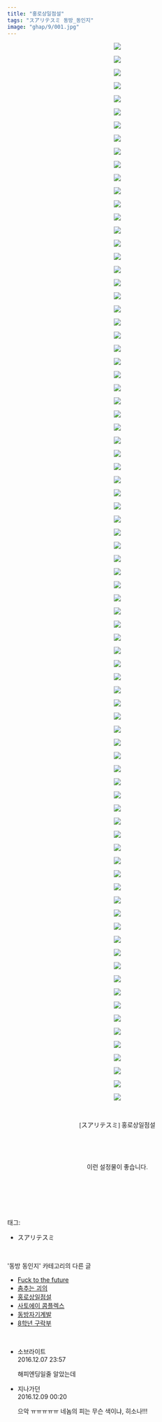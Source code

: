```yaml
---
title: "홍로상일점설"
tags: "スアリテスミ 동방_동인지"
image: "ghap/9/001.jpg"
---
```

<div class="article">
<p style="text-align: center; clear: none; float: none;"><img src="{{ site.nasurl }}/ghap/9/001.jpg"/></p>
<p style="text-align: center; clear: none; float: none;"><img src="{{ site.nasurl }}/ghap/9/002.jpg"/></p>
<p style="text-align: center; clear: none; float: none;"><img src="{{ site.nasurl }}/ghap/9/003.jpg"/></p>
<p style="text-align: center; clear: none; float: none;"><img src="{{ site.nasurl }}/ghap/9/004.jpg"/></p>
<p style="text-align: center; clear: none; float: none;"><img src="{{ site.nasurl }}/ghap/9/005.jpg"/></p>
<p style="text-align: center; clear: none; float: none;"><img src="{{ site.nasurl }}/ghap/9/006.jpg"/></p>
<p style="text-align: center; clear: none; float: none;"><img src="{{ site.nasurl }}/ghap/9/007.jpg"/></p>
<p style="text-align: center; clear: none; float: none;"><img src="{{ site.nasurl }}/ghap/9/008.jpg"/></p>
<p style="text-align: center; clear: none; float: none;"><img src="{{ site.nasurl }}/ghap/9/009.jpg"/></p>
<p style="text-align: center; clear: none; float: none;"><img src="{{ site.nasurl }}/ghap/9/010.jpg"/></p>
<p style="text-align: center; clear: none; float: none;"><img src="{{ site.nasurl }}/ghap/9/011.jpg"/></p>
<p style="text-align: center; clear: none; float: none;"><img src="{{ site.nasurl }}/ghap/9/012.jpg"/></p>
<p style="text-align: center; clear: none; float: none;"><img src="{{ site.nasurl }}/ghap/9/013.jpg"/></p>
<p style="text-align: center; clear: none; float: none;"><img src="{{ site.nasurl }}/ghap/9/014.jpg"/></p>
<p style="text-align: center; clear: none; float: none;"><img src="{{ site.nasurl }}/ghap/9/015.jpg"/></p>
<p style="text-align: center; clear: none; float: none;"><img src="{{ site.nasurl }}/ghap/9/016.jpg"/></p>
<p style="text-align: center; clear: none; float: none;"><img src="{{ site.nasurl }}/ghap/9/017.jpg"/></p>
<p style="text-align: center; clear: none; float: none;"><img src="{{ site.nasurl }}/ghap/9/018.jpg"/></p>
<p style="text-align: center; clear: none; float: none;"><img src="{{ site.nasurl }}/ghap/9/019.jpg"/></p>
<p style="text-align: center; clear: none; float: none;"><img src="{{ site.nasurl }}/ghap/9/020.jpg"/></p>
<p style="text-align: center; clear: none; float: none;"><img src="{{ site.nasurl }}/ghap/9/021.jpg"/></p>
<p style="text-align: center; clear: none; float: none;"><img src="{{ site.nasurl }}/ghap/9/022.jpg"/></p>
<p style="text-align: center; clear: none; float: none;"><img src="{{ site.nasurl }}/ghap/9/023.jpg"/></p>
<p style="text-align: center; clear: none; float: none;"><img src="{{ site.nasurl }}/ghap/9/024.jpg"/></p>
<p style="text-align: center; clear: none; float: none;"><img src="{{ site.nasurl }}/ghap/9/025.jpg"/></p>
<p style="text-align: center; clear: none; float: none;"><img src="{{ site.nasurl }}/ghap/9/026.jpg"/></p>
<p style="text-align: center; clear: none; float: none;"><img src="{{ site.nasurl }}/ghap/9/027.jpg"/></p>
<p style="text-align: center; clear: none; float: none;"><img src="{{ site.nasurl }}/ghap/9/028.jpg"/></p>
<p style="text-align: center; clear: none; float: none;"><img src="{{ site.nasurl }}/ghap/9/029.jpg"/></p>
<p style="text-align: center; clear: none; float: none;"><img src="{{ site.nasurl }}/ghap/9/030.jpg"/></p>
<p style="text-align: center; clear: none; float: none;"><img src="{{ site.nasurl }}/ghap/9/031.jpg"/></p>
<p style="text-align: center; clear: none; float: none;"><img src="{{ site.nasurl }}/ghap/9/032.jpg"/></p>
<p style="text-align: center; clear: none; float: none;"><img src="{{ site.nasurl }}/ghap/9/033.jpg"/></p>
<p style="text-align: center; clear: none; float: none;"><img src="{{ site.nasurl }}/ghap/9/034.jpg"/></p>
<p style="text-align: center; clear: none; float: none;"><img src="{{ site.nasurl }}/ghap/9/035.jpg"/></p>
<p style="text-align: center; clear: none; float: none;"><img src="{{ site.nasurl }}/ghap/9/036.jpg"/></p>
<p style="text-align: center; clear: none; float: none;"><img src="{{ site.nasurl }}/ghap/9/037.jpg"/></p>
<p style="text-align: center; clear: none; float: none;"><img src="{{ site.nasurl }}/ghap/9/038.jpg"/></p>
<p style="text-align: center; clear: none; float: none;"><img src="{{ site.nasurl }}/ghap/9/039.jpg"/></p>
<p style="text-align: center; clear: none; float: none;"><img src="{{ site.nasurl }}/ghap/9/040.jpg"/></p>
<p style="text-align: center; clear: none; float: none;"><img src="{{ site.nasurl }}/ghap/9/041.jpg"/></p>
<p style="text-align: center; clear: none; float: none;"><img src="{{ site.nasurl }}/ghap/9/042.jpg"/></p>
<p style="text-align: center; clear: none; float: none;"><img src="{{ site.nasurl }}/ghap/9/043.jpg"/></p>
<p style="text-align: center; clear: none; float: none;"><img src="{{ site.nasurl }}/ghap/9/044.jpg"/></p>
<p style="text-align: center; clear: none; float: none;"><img src="{{ site.nasurl }}/ghap/9/045.jpg"/></p>
<p style="text-align: center; clear: none; float: none;"><img src="{{ site.nasurl }}/ghap/9/046.jpg"/></p>
<p style="text-align: center; clear: none; float: none;"><img src="{{ site.nasurl }}/ghap/9/047.jpg"/></p>
<p style="text-align: center; clear: none; float: none;"><img src="{{ site.nasurl }}/ghap/9/048.jpg"/></p>
<p style="text-align: center; clear: none; float: none;"><img src="{{ site.nasurl }}/ghap/9/049.jpg"/></p>
<p style="text-align: center; clear: none; float: none;"><img src="{{ site.nasurl }}/ghap/9/050.jpg"/></p>
<p style="text-align: center; clear: none; float: none;"><img src="{{ site.nasurl }}/ghap/9/051.jpg"/></p>
<p style="text-align: center; clear: none; float: none;"><img src="{{ site.nasurl }}/ghap/9/052.jpg"/></p>
<p style="text-align: center; clear: none; float: none;"><img src="{{ site.nasurl }}/ghap/9/053.jpg"/></p>
<p style="text-align: center; clear: none; float: none;"><img src="{{ site.nasurl }}/ghap/9/054.jpg"/></p>
<p style="text-align: center; clear: none; float: none;"><img src="{{ site.nasurl }}/ghap/9/055.jpg"/></p>
<p style="text-align: center; clear: none; float: none;"><img src="{{ site.nasurl }}/ghap/9/056.jpg"/></p>
<p style="text-align: center; clear: none; float: none;"><img src="{{ site.nasurl }}/ghap/9/057.jpg"/></p>
<p style="text-align: center; clear: none; float: none;"><img src="{{ site.nasurl }}/ghap/9/058.jpg"/></p>
<p style="text-align: center; clear: none; float: none;"><img src="{{ site.nasurl }}/ghap/9/059.jpg"/></p>
<p style="text-align: center; clear: none; float: none;"><img src="{{ site.nasurl }}/ghap/9/060.jpg"/></p>
<p style="text-align: center; clear: none; float: none;"><img src="{{ site.nasurl }}/ghap/9/061.jpg"/></p>
<p style="text-align: center; clear: none; float: none;"><img src="{{ site.nasurl }}/ghap/9/062.jpg"/></p>
<p style="text-align: center; clear: none; float: none;"><img src="{{ site.nasurl }}/ghap/9/063.jpg"/></p>
<p style="text-align: center; clear: none; float: none;"><img src="{{ site.nasurl }}/ghap/9/064.jpg"/></p>
<p style="text-align: center; clear: none; float: none;"><img src="{{ site.nasurl }}/ghap/9/065.jpg"/></p>
<p style="text-align: center; clear: none; float: none;"><img src="{{ site.nasurl }}/ghap/9/066.jpg"/></p>
<p style="text-align: center; clear: none; float: none;"><img src="{{ site.nasurl }}/ghap/9/067.jpg"/></p>
<p style="text-align: center; clear: none; float: none;"><img src="{{ site.nasurl }}/ghap/9/068.jpg"/></p>
<p style="text-align: center; clear: none; float: none;"><img src="{{ site.nasurl }}/ghap/9/069.jpg"/></p>
<p style="text-align: center; clear: none; float: none;"><img src="{{ site.nasurl }}/ghap/9/070.jpg"/></p>
<p style="text-align: center; clear: none; float: none;"><img src="{{ site.nasurl }}/ghap/9/071.jpg"/></p>
<p style="text-align: center; clear: none; float: none;"><img src="{{ site.nasurl }}/ghap/9/072.jpg"/></p>
<p style="text-align: center; clear: none; float: none;"><img src="{{ site.nasurl }}/ghap/9/073.jpg"/></p>
<p style="text-align: center; clear: none; float: none;"><img src="{{ site.nasurl }}/ghap/9/074.jpg"/></p>
<p style="text-align: center; clear: none; float: none;"><img src="{{ site.nasurl }}/ghap/9/075.jpg"/></p>
<p style="text-align: center; clear: none; float: none;"><img src="{{ site.nasurl }}/ghap/9/076.jpg"/></p>
<p style="text-align: center; clear: none; float: none;"><img src="{{ site.nasurl }}/ghap/9/077.jpg"/></p>
<p style="text-align: center; clear: none; float: none;"><img src="{{ site.nasurl }}/ghap/9/078.jpg"/></p>
<p style="text-align: center; clear: none; float: none;"><img src="{{ site.nasurl }}/ghap/9/079.jpg"/></p>
<p style="text-align: center; clear: none; float: none;"><img src="{{ site.nasurl }}/ghap/9/080.jpg"/></p>
<p style="text-align: center; clear: none; float: none;"><img src="{{ site.nasurl }}/ghap/9/081.jpg"/></p>
<p style="text-align: center; clear: none; float: none;"><br/></p>
<p style="text-align: center; clear: none; float: none;"><span style="font-family: Gulim, 굴림;">[スアリテスミ] 홍로상일점설</span></p>
<p style="text-align: center; clear: none; float: none;"><br/></p>
<p style="text-align: center; clear: none; float: none;"><br/></p>
<p style="text-align: center; clear: none; float: none;"><span style="font-family: Gulim, 굴림;">이런 설정물이 좋습니다.</span></p>
<p style="text-align: center; clear: none; float: none;"><br/></p>
<p><br/></p>
</div><br/>
<div class="tagTrail">
<p>태그: </p>
<ul>
<li>スアリテスミ</li>
</ul>
</div><br/>
<div class="another">
<p>'동방 동인지' 카테고리의 다른 글</p>
<ul>
<li><a href="/2016-06-16-ghap_11">Fuck to the future</a></li>
<li><a href="/2016-06-16-ghap_10">춤추는 괴의</a></li>
<li><a href="/2016-06-16-ghap_9">홍로상일점설</a></li>
<li><a href="/2016-06-16-ghap_8">사토에이 콤플렉스</a></li>
<li><a href="/2016-06-16-ghap_7">동방자기계발</a></li>
<li><a href="/2016-06-16-ghap_6">8학년 구락부</a></li>
</ul>
</div><br/>
<div class="cb_module cb_fluid">
<div class="cb_wrt cb_profile">
<div class="comment">
<ul>
<li class="cb_thumb_off" id="comment14864873">
<div class="cb_comment_area">
<div class="cb_info_area">
<div class="cb_section">
<span class="cb_nick_name">소브라이트</span>
</div>
<div class="cb_section">
<span class="cb_date">2016.12.07 23:57 </span>
</div>
</div>
<div class="cb_dsc_comment">
<p class="cb_dsc">
											해피엔딩일줄 알았는데
										</p>
</div>
</div></li>
<li class="cb_thumb_off" id="comment14865550">
<div class="cb_comment_area">
<div class="cb_info_area">
<div class="cb_section">
<span class="cb_nick_name">지나가던</span>
</div>
<div class="cb_section">
<span class="cb_date">2016.12.09 00:20 </span>
</div>
</div>
<div class="cb_dsc_comment">
<p class="cb_dsc">
											으악 ㅠㅠㅠㅠㅠ 네놈의 피는 무슨 색이냐, 히소나!!!
										</p>
</div>
</div></li>
</ul>
</div>
</div><!-- commentList close -->
</div><br/>
